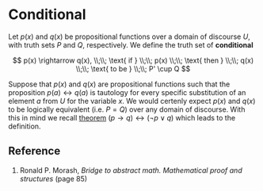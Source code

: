 # Conditional

Let $p(x)$ and $q(x)$ be propositional functions over a domain of discourse $U$, with truth sets $P$ and $Q$, respectively. We define the truth set of **conditional**

$$
p(x) \rightarrow q(x),
\\;\\;
\text{ if }
\\;\\;
p(x)
\\;\\;
\text{ then }
\\;\\;
q(x)
\\;\\;
\text{ to be }
\\;\\;
P' \cup Q
$$

Suppose that $p(x)$ and $q(x)$ are propositional functions such that the proposition $p(a) \leftrightarrow q(a)$ is tautology for every specific substitution of an element $a$ from $U$ for the variable $x$. We would certenly expect $p(x)$ and $q(x)$ to be logically equivalent (i.e. $P = Q$) over any domain of discourse. With this in mind we recall [theorem](./../0001-basic-concepts-of-propositional-logic/0010-selected-equivalences-of-propositional-calculus.md) $(p \rightarrow q) \leftrightarrow (\neg p \lor q)$ which leads to the definition.

## Reference

1. Ronald P. Morash, *Bridge to abstract math. Mathematical proof and structures* (page 85)